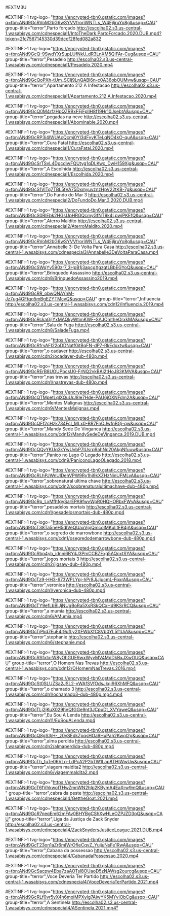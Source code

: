 #EXTM3U


#EXTINF:-1 tvg-logo="https://encrypted-tbn0.gstatic.com/images?q=tbn:ANd9GcRVoM2bG6wSYVVfroriWNTLs_W4EjljruYo8g&usqp=CAU" group-title="terror",Parto forçado 
http://escolha02.s3.us-central-1.wasabisys.com/cdnespecial1/IntoTheDark.PartoForcado.2020.DUB.mp4?token=2fc7567145330d39dccf28fed082a832

#EXTINF:-1 tvg-logo="https://encrypted-tbn0.gstatic.com/images?q=tbn:ANd9GcQ-9SwdYXrSupLUfNkU_dR3LnXM5QIFAr-Cug&usqp=CAU" group-title="terror",Pesadelo
http://escolha02.s3.us-central-1.wasabisys.com/cdnespecial1/Pesadelo.2020.mp4

#EXTINF:-1 tvg-logo="https://encrypted-tbn0.gstatic.com/images?q=tbn:ANd9GcQoPXh-tUm_SClj9LnQABl6n-c0A36obOUMvw&usqp=CAU" group-title="terror",Apartamento 212 A Infestacao 
http://escolha02.s3.us-central-1.wasabisys.com/cdnespecial1/Apartamento.212.A.Infestacao.2020.mp4

#EXTINF:-1 tvg-logo="https://encrypted-tbn0.gstatic.com/images?q=tbn:ANd9GcQ0M4rfzHpQZRBxFEjFpIlH8f19Hr10JsebtA&usqp=CAU" group-title="terror",pegadas na neve
http://escolha02.s3.us-central-1.wasabisys.com/cdnespecial1/Abominable.2020.mp4

#EXTINF:-1 tvg-logo="https://encrypted-tbn0.gstatic.com/images?q=tbn:ANd9GcRP3i4lWUAcQcmj0Yl3dFyvKTeLqNO4kO-quA&usqp=CAU" group-title="terror",Cura Fatal
http://escolha02.s3.us-central-1.wasabisys.com/cdnespecial1/CuraFatal.2020.mp4

#EXTINF:-1 tvg-logo="https://encrypted-tbn0.gstatic.com/images?q=tbn:ANd9GcSrTSvL4DgcdlwFQUtyg1qDLKwc_DwH159Xjg&usqp=CAU" group-title="terror",A Escolhida 
http://escolha02.s3.us-central-1.wasabisys.com/cdnespecial1/Escolhida.2020.mp4

#EXTINF:-1 tvg-logo="https://encrypted-tbn0.gstatic.com/images?q=tbn:ANd9GcS1VlTg7TBL5tVA75DxmyuvznzHpV22tKB-7g&usqp=CAU" group-title="terror",Do Fundo do Mar 3
http://escolha02.s3.us-central-1.wasabisys.com/cdnespecial2/DoFundoDo.Mar.3.2020.DUB.mp4

#EXTINF:-1 tvg-logo="https://encrypted-tbn0.gstatic.com/images?q=tbn:ANd9GcS0RIEbk2HGsUpHRGQcmyGfNT9k4LpwjPKEfQ&usqp=CAU" group-title="terror",Aterro Maldito
http://escolha02.s3.us-central-1.wasabisys.com/cdnespecial2/AterroMaldito.2020.mp4

#EXTINF:-1 tvg-logo="https://encrypted-tbn0.gstatic.com/images?q=tbn:ANd9GcRVoM2bG6wSYVVfroriWNTLs_W4EjljruYo8g&usqp=CAU" group-title="terror",Annabelle 3: De Volta Para Casa
http://escolha02.s3.us-central-1.wasabisys.com/cdnespecial3/Annabelle3DeVoltaParaCasa.mp4

#EXTINF:-1 tvg-logo="https://encrypted-tbn0.gstatic.com/images?q=tbn:ANd9GcSWqYv590zr7_3HpB1j3apcgXgzqtLBbEGYoQ&usqp=CAU" group-title="terror",Brinquedo Assassino
http://escolha02.s3.us-central-1.wasabisys.com/cdn8/BrinquedoAssassino2019.mp4

#EXTINF:-1 tvg-logo="https://encrypted-tbn0.gstatic.com/images?q=tbn:ANd9GcRR_obwQNAYnM-Jz7ug4GFtqq5mBgEZYTMcvQ&usqp=CAU" group-title="terror",Influencia
http://escolha02.s3.us-central-1.wasabisys.com/cdn12/Influencia.2019.mp4

#EXTINF:-1 tvg-logo="https://encrypted-tbn0.gstatic.com/images?q=tbn:ANd9GcRckaGjlYxMAQkyWtimKWF-SAJOmtheOrxkMA&usqp=CAU" group-title="terror",Sala de Fuga
http://escolha02.s3.us-central-1.wasabisys.com/cdn8/SaladeFuga.mp4

#EXTINF:-1 tvg-logo="https://encrypted-tbn0.gstatic.com/images?q=tbn:ANd9GcRfrvAFI22oDDNatf0itBqFN-dP7-RkEdxxtw&usqp=CAU" group-title="terror",o cadaver
http://escolha02.s3.us-central-1.wasabisys.com/cdn2/ocadaver-dub-480p.mp4

#EXTINF:-1 tvg-logo="https://encrypted-tbn0.gstatic.com/images?q=tbn:ANd9GcRErB8UOUPbcsU0-FrNQ2vkBAi2tHoJ83KMVA&usqp=CAU" group-title="terror",nas trevas
http://escolha02.s3.us-central-1.wasabisys.com/cdn1/nastrevas-dub-480p.mp4

#EXTINF:-1 tvg-logo="https://encrypted-tbn0.gstatic.com/images?q=tbn:ANd9GcQTMpetLqlXQuUrJ8le7Hde-PAU6jOXNFdm2A&usqp=CAU" group-title="terror",Mentes Malignas
http://escolha02.s3.us-central-1.wasabisys.com/cdn9/MentesMalignas.mp4

#EXTINF:-1 tvg-logo="https://encrypted-tbn0.gstatic.com/images?q=tbn:ANd9GcQFf2cHzk734Fcl_MLx0-BR7FnOJwfnBGj-qw&usqp=CAU" group-title="terror",Mandy Sede De Vinganca
http://escolha02.s3.us-central-1.wasabisys.com/cdn12/MandySedeDeVinganca.2019.DUB.mp4

#EXTINF:-1 tvg-logo="https://encrypted-tbn0.gstatic.com/images?q=tbn:ANd9GcQQvYKUq3kYwUvbP7IUsrp9ahNc20AkgNfuuw&usqp=CAU" group-title="terror",Panico no Lago O Legado
http://escolha02.s3.us-central-1.wasabisys.com/cdn9/PaniconoLagoOLegado.2018.mp4

#EXTINF:-1 tvg-logo="https://encrypted-tbn0.gstatic.com/images?q=tbn:ANd9GcRLhPJWnUlDehVPW9Ry1hj9kXZHzNinUFMLyA&usqp=CAU" group-title="terror",sobrenatural ultima chave
http://escolha02.s3.us-central-1.wasabisys.com/cdn2/soobrenaturalultimachave-dub-480p.mp4

#EXTINF:-1 tvg-logo="https://encrypted-tbn0.gstatic.com/images?q=tbn:ANd9GcRp_LxMfhfgySarEPA9fwvWpR0HQHORbxFWvA&usqp=CAU" group-title="terror",pesadelos mortais
http://escolha02.s3.us-central-1.wasabisys.com/cdn1/pesadelosmortais-dub-480p.mp4

#EXTINF:-1 tvg-logo="https://encrypted-tbn0.gstatic.com/images?q=tbn:ANd9GcT38Ta5neH5dIVeQUaxVpjQmcoIMKuLtEB4jA&usqp=CAU" group-title="terror",o segredo de marrowbone
http://escolha02.s3.us-central-1.wasabisys.com/cdn1/osegredodemarrowbone-dub-480p.mp4

#EXTINF:-1 tvg-logo="https://encrypted-tbn0.gstatic.com/images?q=tbn:ANd9GcRbp4yb_idnni6BYdJ3PmCCBZExg5AQoxtSYA&usqp=CAU" group-title="terror",jogos mortais 3
http://escolha02.s3.us-central-1.wasabisys.com/cdn2/jigsaw-dub-480p.mp4

#EXTINF:-1 tvg-logo="https://encrypted-tbn0.gstatic.com/images?q=tbn:ANd9GcTz9-HH3-673WPLYpj-hPr8JjJjucmL-FpxrA&usqp=CAU" group-title="terror",veronica
http://escolha02.s3.us-central-1.wasabisys.com/cdn1/veronica-dub-480p.mp4

#EXTINF:-1 tvg-logo="https://encrypted-tbn0.gstatic.com/images?q=tbn:ANd9GcTY9efLbBlJjNUgBoRa5XsRSkQCxHd9KSrRCQ&usqp=CAU" group-title="terror",a mumia
http://escolha02.s3.us-central-1.wasabisys.com/cdn6/AMumia.mp4

#EXTINF:-1 tvg-logo="https://encrypted-tbn0.gstatic.com/images?q=tbn:ANd9GcTjPkd7EuE4r9ufLy2XFWbXfC8Vb0YL5f1UiA&usqp=CAU" group-title="terror",stephanie
http://escolha02.s3.us-central-1.wasabisys.com/cdn6/stephanie.mp4

#EXTINF:-1 tvg-logo="https://encrypted-tbn0.gstatic.com/images?q=tbn:ANd9GcRSfxtxrW8yOhGUE9wxWyyMV4MdDkBxJXwOUQ&usqp=CAU" group-title="terror",O Homem Nas Trevas
http://escolha02.s3.us-central-1.wasabisys.com/cdn12/OHomemNasTrevas.2016.mp4

#EXTINF:-1 tvg-logo="https://encrypted-tbn0.gstatic.com/images?q=tbn:ANd9GcSt0SLUZSa2JSL2-yWAfSVfOdsJkqi96XhMFQ&usqp=CAU" group-title="terror",o chamado 3
http://escolha02.s3.us-central-1.wasabisys.com/cdn1/ochamado3-dub-480p.mp4.mp4

#EXTINF:-1 tvg-logo="https://encrypted-tbn0.gstatic.com/images?q=tbn:ANd9GcTLj2jKuX029hVQfGGe9nt3JCpuDt_XVYqweQ&usqp=CAU" group-title="terror",Eu  Sou A Lenda
http://escolha02.s3.us-central-1.wasabisys.com/cdn11/EuSouALenda.mp4

#EXTINF:-1 tvg-logo="https://encrypted-tbn0.gstatic.com/images?q=tbn:ANd9GcQ8gS3jH-_z0ySEdkZpqsHOa9HuPah2KwqI2g&usqp=CAU" group-title="terror",alma perdida
http://escolha02.s3.us-central-1.wasabisys.com/cdn2/almaperdida-dub-480p.mp4

#EXTINF:-1 tvg-logo="https://encrypted-tbn0.gstatic.com/images?q=tbn:ANd9GcTh_fuTe06VLq-LdPcA2P2bTW1Lap8THlWwUw&usqp=CAU" group-title="terror",viagem maldita2
http://escolha02.s3.us-central-1.wasabisys.com/cdn6/viagemmaldita2.mp4

#EXTINF:-1 tvg-logo="https://encrypted-tbn0.gstatic.com/images?q=tbn:ANd9GcT6fVhkwoITHwZmnWN2hIp2KBymA4EaXrw9mQ&usqp=CAU" group-title="terror",cabra da peste
http://escolha02.s3.us-central-1.wasabisys.com/cdnespecial4/GettheGoat.2021.mp4

#EXTINF:-1 tvg-logo="https://encrypted-tbn0.gstatic.com/images?q=tbn:ANd9GcR7neqEm62mFAv0BHYBgCShXwHLeOZPJZD3pQ&usqp=CAU" group-title="terror",Liga da Justiça de Zack Snyder
http://escolha02.s3.us-central-1.wasabisys.com/cdnespecial4/ZackSnydersJusticeLeague.2021.DUB.mp4

#EXTINF:-1 tvg-logo="https://encrypted-tbn0.gstatic.com/images?q=tbn:ANd9GcT23on1aZr6mIWrOfIeCqvZ_YuijuNsFe1RwA&usqp=CAU" group-title="terror",Cabana da possessao
http://escolha02.s3.us-central-1.wasabisys.com/cdnespecial4/CabanadaPossessao.2020.mp4

#EXTINF:-1 tvg-logo="https://encrypted-tbn0.gstatic.com/images?q=tbn:ANd9GcSacpw4Eba7zaAOTsl8OUaoD5zNAWsg2ourcg&usqp=CAU" group-title="terror",Voce Deveria Ter Partido
http://escolha02.s3.us-central-1.wasabisys.com/cdnespecial4/VoceDeveriaTerPartido.2021.mp4

#EXTINF:-1 tvg-logo="https://encrypted-tbn0.gstatic.com/images?q=tbn:ANd9GcRLf0vr5yX4h6moiMPXyIg7AiwYK5MYvIObCg&usqp=CAU" group-title="terror",A Sentinela
http://escolha02.s3.us-central-1.wasabisys.com/cdnespecial4/ASentinela.2021.mp4⁸
